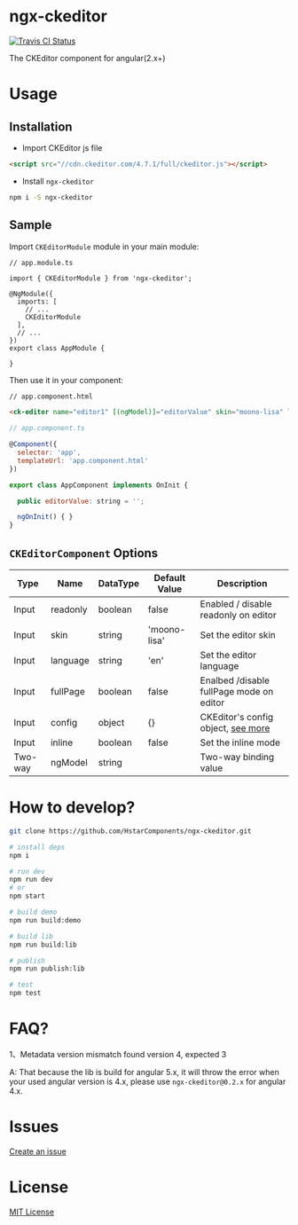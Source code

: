 # ngx-ckeditor

[ ![Travis CI Status](https://travis-ci.org/HstarComponents/ngx-ckeditor.svg?branch=master)](https://travis-ci.org/HstarComponents/ngx-ckeditor)

The CKEditor component for angular(2.x+)

# Usage

## Installation

- Import CKEditor js file

```html
<script src="//cdn.ckeditor.com/4.7.1/full/ckeditor.js"></script>
```

- Install `ngx-ckeditor`

```bash
npm i -S ngx-ckeditor
```

## Sample

Import `CKEditorModule` module in your main module:

```
// app.module.ts

import { CKEditorModule } from 'ngx-ckeditor';

@NgModule({
  imports: [
    // ...
    CKEditorModule
  ],
  // ...
})
export class AppModule {

}
```

Then use it in your component:

```html
// app.component.html

<ck-editor name="editor1" [(ngModel)]="editorValue" skin="moono-lisa" language="en" [fullPage]="true"></ck-editor>
```

```js
// app.component.ts

@Component({
  selector: 'app',
  templateUrl: 'app.component.html'
})

export class AppComponent implements OnInit {

  public editorValue: string = '';

  ngOnInit() { }
}
```

## `CKEditorComponent` Options

| Type    | Name     | DataType | Default Value | Description                                                     |
| ------- | -------- | -------- | ------------- | --------------------------------------------------------------- |
| Input   | readonly | boolean  | false         | Enabled / disable readonly on editor                            |
| Input   | skin     | string   | 'moono-lisa'  | Set the editor skin                                             |
| Input   | language | string   | 'en'          | Set the editor language                                         |
| Input   | fullPage | boolean  | false         | Enalbed /disable fullPage mode on editor                        |
| Input   | config   | object   | {}            | CKEditor's config object, [see more](http://docs.ckeditor.com/) |
| Input   | inline   | boolean  | false         | Set the inline mode                                             |
| Two-way | ngModel  | string   |               | Two-way binding value                                           |

# How to develop?

```bash
git clone https://github.com/HstarComponents/ngx-ckeditor.git

# install deps
npm i

# run dev
npm run dev 
# or
npm start

# build demo
npm run build:demo

# build lib
npm run build:lib

# publish
npm run publish:lib

# test
npm test
```

# FAQ?

1、Metadata version mismatch found version 4, expected 3

A: That because the lib is build for angular 5.x, it will throw the error when your used angular version is 4.x, please use `ngx-ckeditor@0.2.x` for angular 4.x.

# Issues

[Create an issue](https://github.com/HstarComponents/ngx-ckeditor/issues/new)

# License

[MIT License](https://github.com/HstarComponents/ngx-ckeditor/blob/master/LICENSE)
